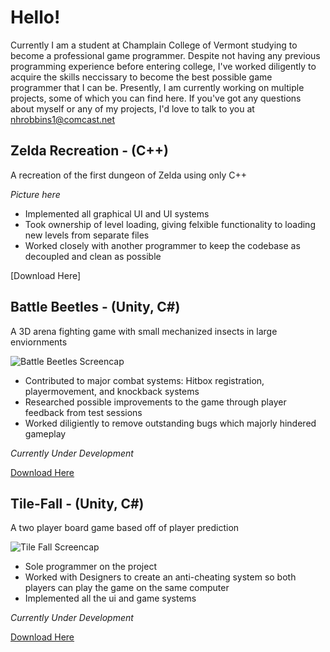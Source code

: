 # **Hello!**

Currently I am a student at Champlain College of Vermont studying to become a professional game programmer. Despite not having any previous programming experience before entering college, I've worked diligently to acquire the skills neccissary to become the best possible game programmer that I can be. Presently, I am currently working on multiple projects, some of which you can find here. If you've got any questions about myself or any of my projects, I'd love to talk to you at nhrobbins1@comcast.net



## **Zelda Recreation - (C++)** 
A recreation of the first dungeon of Zelda using only C++


*Picture here*

* Implemented all graphical UI and UI systems
* Took ownership of level loading, giving felxible functionality to loading new levels from separate files 
* Worked closely with another programmer to keep the codebase as decoupled and clean as possible

[Download Here]

## **Battle Beetles - (Unity, C#)**
A 3D arena fighting game with small mechanized insects in large enviornments

![Battle Beetles Screencap](https://telden.github.io/images/BattleBeetlesScreencap.png)

* Contributed to major combat systems: Hitbox registration, playermovement, and knockback systems
* Researched possible improvements to the game through player feedback from test sessions
* Worked diligiently to remove outstanding bugs which majorly hindered gameplay

*Currently Under Development*

[Download Here](https://github.com/Telden/Battle-Beetles.git)


## **Tile-Fall - (Unity, C#)**
A two player board game based off of player prediction

![Tile Fall Screencap](https://telden.github.io/images/Tilefallscreencap.png)

* Sole programmer on the project
* Worked with Designers to create an anti-cheating system so both players can play the game on the same computer
* Implemented all the ui and game systems

*Currently Under Development*

[Download Here](https://github.com/Telden/Tile-Fall.git)
